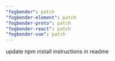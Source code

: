 ```yaml
---
"fogbender": patch
"fogbender-element": patch
"fogbender-proto": patch
"fogbender-react": patch
"fogbender-vue": patch
---
```


update npm install instructions in readme

